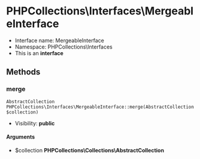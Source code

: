 PHPCollections\Interfaces\MergeableInterface
===============

* Interface name: MergeableInterface
* Namespace: PHPCollections\Interfaces
* This is an **interface**

Methods
-------

### merge

    AbstractCollection PHPCollections\Interfaces\MergeableInterface::merge(AbstractCollection $collection)

* Visibility: **public**

#### Arguments
* $collection **PHPCollections\Collections\AbstractCollection**
